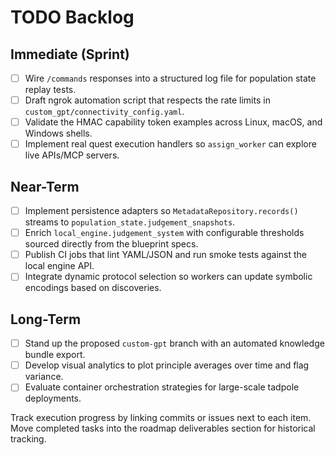 # TODO Backlog

## Immediate (Sprint)
- [ ] Wire `/commands` responses into a structured log file for population state replay tests.
- [ ] Draft ngrok automation script that respects the rate limits in `custom_gpt/connectivity_config.yaml`.
- [ ] Validate the HMAC capability token examples across Linux, macOS, and Windows shells.
- [ ] Implement real quest execution handlers so `assign_worker` can explore live APIs/MCP servers.

## Near-Term
- [ ] Implement persistence adapters so `MetadataRepository.records()` streams to `population_state.judgement_snapshots`.
- [ ] Enrich `local_engine.judgement_system` with configurable thresholds sourced directly from the blueprint specs.
- [ ] Publish CI jobs that lint YAML/JSON and run smoke tests against the local engine API.
- [ ] Integrate dynamic protocol selection so workers can update symbolic encodings based on discoveries.

## Long-Term
- [ ] Stand up the proposed `custom-gpt` branch with an automated knowledge bundle export.
- [ ] Develop visual analytics to plot principle averages over time and flag variance.
- [ ] Evaluate container orchestration strategies for large-scale tadpole deployments.

Track execution progress by linking commits or issues next to each item. Move completed tasks into the roadmap deliverables section for historical tracking.
